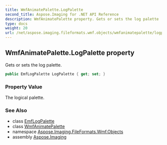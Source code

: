 ```yaml
---
title: WmfAnimatePalette.LogPalette
second_title: Aspose.Imaging for .NET API Reference
description: WmfAnimatePalette property. Gets or sets the log palette
type: docs
weight: 20
url: /net/aspose.imaging.fileformats.wmf.objects/wmfanimatepalette/logpalette/
---
```

## WmfAnimatePalette.LogPalette property

Gets or sets the log palette.

```csharp
public EmfLogPalette LogPalette { get; set; }
```

### Property Value

The logical palette.

### See Also

* class [EmfLogPalette](../../../aspose.imaging.fileformats.emf.emf.objects/emflogpalette/)
* class [WmfAnimatePalette](../)
* namespace [Aspose.Imaging.FileFormats.Wmf.Objects](../../wmfanimatepalette/)
* assembly [Aspose.Imaging](../../../)


